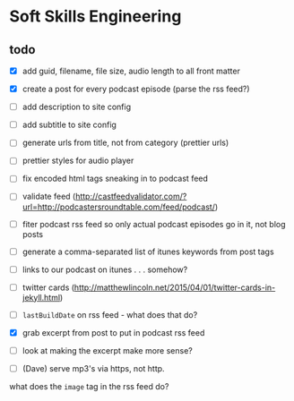 # Soft Skills Engineering

## todo

- [x] add guid, filename, file size, audio length to all front matter
- [x] create a post for every podcast episode (parse the rss feed?)
- [ ] add description to site config
- [ ] add subtitle to site config
- [ ] generate urls from title, not from category (prettier urls)
- [ ] prettier styles for audio player
- [ ] fix encoded html tags sneaking in to podcast feed
- [ ] validate feed (http://castfeedvalidator.com/?url=http://podcastersroundtable.com/feed/podcast/)
- [ ] fiter podcast rss feed so only actual podcast episodes go in it, not blog posts
- [ ] generate a comma-separated list of itunes keywords from post tags
- [ ] links to our podcast on itunes . . . somehow?
- [ ] twitter cards (http://matthewlincoln.net/2015/04/01/twitter-cards-in-jekyll.html)
- [ ] `lastBuildDate` on rss feed - what does that do?
- [x] grab excerpt from post to put in podcast rss feed
- [ ] look at making the excerpt make more sense?
- [ ] (Dave) serve mp3's via https, not http.


what does the `image` tag in the rss feed do?
